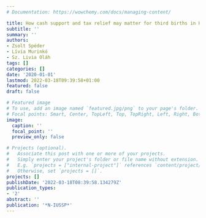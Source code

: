 ```yaml
---
# Documentation: https://wowchemy.com/docs/managing-content/

title: How cash support and tax relief may matter for third births in Hungary
subtitle: ''
summary: ''
authors:
- Zsolt Spéder
- Lívia Murinkó
- Sz. Livia Oláh
tags: []
categories: []
date: '2020-01-01'
lastmod: 2022-03-18T09:39:58+01:00
featured: false
draft: false

# Featured image
# To use, add an image named `featured.jpg/png` to your page's folder.
# Focal points: Smart, Center, TopLeft, Top, TopRight, Left, Right, BottomLeft, Bottom, BottomRight.
image:
  caption: ''
  focal_point: ''
  preview_only: false

# Projects (optional).
#   Associate this post with one or more of your projects.
#   Simply enter your project's folder or file name without extension.
#   E.g. `projects = ["internal-project"]` references `content/project/deep-learning/index.md`.
#   Otherwise, set `projects = []`.
projects: []
publishDate: '2022-03-18T08:39:58.134279Z'
publication_types:
- '2'
abstract: ''
publication: '*N-IUSSP*'
---
```

